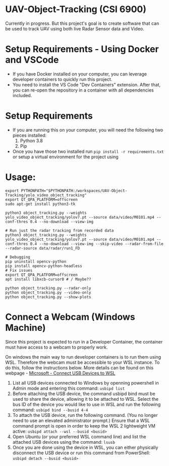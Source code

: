 # UAV-Object-Tracking (CSI 6900)

Currently in progress. But this project's goal is to create software that can be used to track UAV using both live Radar Sensor data and Video.  

# Setup Requirements - Using Docker and VSCode
- If you have Docker installed on your computer, you can leverage developer containers to quickly run this project.
- You need to install the VS Code "Dev Containers" extension. After that, you can re-open the repository in a container with all dependencies included. 

# Setup Requirements
- If you are running this on your computer, you will need the following two pieces installed:
  1. Python 3.8
  2. Pip
- Once you have those two installed run `pip install -r requirements.txt` or setup a virtual environment for the project using 

# Usage:
```
export PYTHONPATH="$PYTHONPATH:/workspaces/UAV-Object-Tracking/yolo_video_object_tracking"
export QT_QPA_PLATFORM=offscreen
sudo apt-get install python3-tk

python3 object_tracking.py --weights yolo_video_object_tracking/yolov7.pt --source data/video/M0101.mp4 --conf-thres 0.4 --no-download --view-img

# Run just the radar tracking from recorded data
python3 object_tracking.py --weights yolo_video_object_tracking/yolov7.pt --source data/video/M0101.mp4 --conf-thres 0.4 --no-download --view-img --skip-video --radar-from-file --radar-source data/radar/run1_FD

# Debugging
pip uninstall opencv-python
pip install opencv-python-headless
# Fix issues
export QT_QPA_PLATFORM=offscreen
apt install libxcb-cursor0 # / Maybe??

python object_tracking.py --radar-only
python object_tracking.py --video-only
python object_tracking.py --show-plots
```

# Connect a Webcam (Windows Machine)
Since this project is expected to run in a Developer Container, the container must have access to a webcam to properly work.

On windows the main way to run developer containers is to run them using WSL. Therefore the webcam must be accessible to your WSL instance. To do this, follow the instructions below. More details can be found on this webpage - [Microsoft - Connect USB Devices to WSL](https://learn.microsoft.com/en-us/windows/wsl/connect-usb#attach-a-usb-device)

1. List all USB devices connected to Windows by openning powershell in Admin mode and entering this command:
  ```usbipd list```
2. Before attaching the USB device, the command usbipd bind must be used to share the device, allowing it to be attached to WSL. Select the bus ID of the device you would like to use in WSL and run the following command:
  ```usbipd bind --busid 4-4```
3. To attach the USB device, run the following command. (You no longer need to use an elevated administrator prompt.) Ensure that a WSL command prompt is open in order to keep the WSL 2 lightweight VM active: 
  ```usbipd attach --wsl --busid <busid>```
4. Open Ubuntu (or your preferred WSL command line) and list the attached USB devices using the command:
  ```lsusb```
5. Once you are done using the device in WSL, you can either physically disconnect the USB device or run this command from PowerShell:
  ```usbipd detach --busid <busid>```
